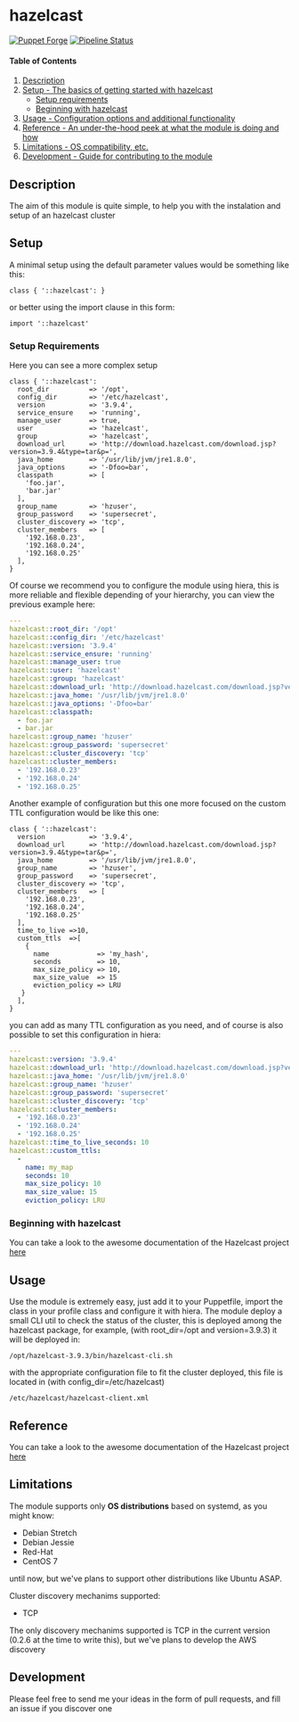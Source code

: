 # hazelcast

[![Puppet Forge](http://img.shields.io/puppetforge/v/jjuarez/hazelcast.svg)](https://forge.puppetlabs.com/jjuarez/hazelcast)
[![Pipeline Status](https://gitlab.com/FonTech/homeWiFi/devops/puppet-hazelcast/badges/develop/pipeline.svg)](https://gitlab.com/FonTech/homeWiFi/devops/puppet-hazelcast/commits/develop)


#### Table of Contents

1. [Description](#description)
2. [Setup - The basics of getting started with hazelcast](#setup)
    * [Setup requirements](#setup-requirements)
    * [Beginning with hazelcast](#beginning-with-hazelcast)
3. [Usage - Configuration options and additional functionality](#usage)
4. [Reference - An under-the-hood peek at what the module is doing and how](#reference)
5. [Limitations - OS compatibility, etc.](#limitations)
6. [Development - Guide for contributing to the module](#development)

## Description

The aim of this module is quite simple, to help you with the instalation and setup of an hazelcast cluster

## Setup

A minimal setup using the default parameter values would be something like this:

```puppet
class { '::hazelcast': }
```

or better using the import clause in this form:

```puppet
import '::hazelcast'
```

### Setup Requirements

Here you can see a more complex setup

```puppet
class { '::hazelcast':
  root_dir          => '/opt',
  config_dir        => '/etc/hazelcast',
  version           => '3.9.4',
  service_ensure    => 'running',
  manage_user       => true,
  user              => 'hazelcast',
  group             => 'hazelcast',
  download_url      => 'http://download.hazelcast.com/download.jsp?version=3.9.4&type=tar&p=',
  java_home         => '/usr/lib/jvm/jre1.8.0',
  java_options      => '-Dfoo=bar',
  classpath         => [
    'foo.jar',
    'bar.jar'
  ],
  group_name        => 'hzuser',
  group_password    => 'supersecret',
  cluster_discovery => 'tcp',
  cluster_members   => [
    '192.168.0.23',
    '192.168.0.24',
    '192.168.0.25'
  ],
}
```



Of course we recommend you to configure the module using hiera, this is more reliable and flexible depending of your hierarchy, you can view the previous example here:

```yaml
---
hazelcast::root_dir: '/opt'
hazelcast::config_dir: '/etc/hazelcast'
hazelcast::version: '3.9.4'
hazelcast::service_ensure: 'running'
hazelcast::manage_user: true
hazelcast::user: 'hazelcast'
hazelcast::group: 'hazelcast'
hazelcast::download_url: 'http://download.hazelcast.com/download.jsp?version=3.9.4&type=tar&p='
hazelcast::java_home: '/usr/lib/jvm/jre1.8.0'
hazelcast::java_options: '-Dfoo=bar'
hazelcast::classpath:
  - foo.jar
  - bar.jar
hazelcast::group_name: 'hzuser'
hazelcast::group_password: 'supersecret'
hazelcast::cluster_discovery: 'tcp'
hazelcast::cluster_members:
  - '192.168.0.23'
  - '192.168.0.24'
  - '192.168.0.25'
```

Another example of configuration but this one more focused on the custom TTL configuration would be like this one:

```puppet
class { '::hazelcast':
  version           => '3.9.4',
  download_url      => 'http://download.hazelcast.com/download.jsp?version=3.9.4&type=tar&p=',
  java_home         => '/usr/lib/jvm/jre1.8.0',
  group_name        => 'hzuser',
  group_password    => 'supersecret',
  cluster_discovery => 'tcp',
  cluster_members   => [
    '192.168.0.23',
    '192.168.0.24',
    '192.168.0.25'
  ],
  time_to_live =>10,
  custom_ttls  =>[
    {
      name            => 'my_hash',
      seconds         => 10,
      max_size_policy => 10,
      max_size_value  => 15
      eviction_policy => LRU
   }
  ],
}

```
you can add as many TTL configuration as you need, and of course is also possible to set this configuration in hiera:

```yaml
---
hazelcast::version: '3.9.4'
hazelcast::download_url: 'http://download.hazelcast.com/download.jsp?version=3.9.4&type=tar&p='
hazelcast::java_home: '/usr/lib/jvm/jre1.8.0'
hazelcast::group_name: 'hzuser'
hazelcast::group_password: 'supersecret'
hazelcast::cluster_discovery: 'tcp'
hazelcast::cluster_members:
  - '192.168.0.23'
  - '192.168.0.24'
  - '192.168.0.25'
hazelcast::time_to_live_seconds: 10
hazelcast::custom_ttls:
  - 
    name: my_map
    seconds: 10
    max_size_policy: 10
    max_size_value: 15
    eviction_policy: LRU
```

### Beginning with hazelcast

You can take a look to the awesome documentation of the Hazelcast project [here](https://hazelcast.org/documentation/)

## Usage

Use the module is extremely easy, just add it to your Puppetfile, import the class in your profile class and configure it with hiera.
The module deploy a small CLI util to check the status of the cluster, this is deployed among the hazelcast package, for example, (with root_dir=/opt and version=3.9.3) it will be deployed in:

```
/opt/hazelcast-3.9.3/bin/hazelcast-cli.sh
```

with the appropriate configuration file to fit the cluster deployed, this file is located in (with config_dir=/etc/hazelcast)

```
/etc/hazelcast/hazelcast-client.xml
```

## Reference

You can take a look to the awesome documentation of the Hazelcast project [here](https://hazelcast.org/documentation/)


## Limitations

The module supports only **OS distributions** based on systemd, as you might know:

* Debian Stretch
* Debian Jessie
* Red-Hat
* CentOS 7

until now, but we've plans to support other distributions like Ubuntu ASAP.

Cluster discovery mechanims supported:

* TCP

The only discovery mechanims supported is TCP in the current version (0.2.6 at the time to write this), but we've plans to develop the AWS discovery

## Development

Please feel free to send me your ideas in the form of pull requests, and fill an issue if you discover one

